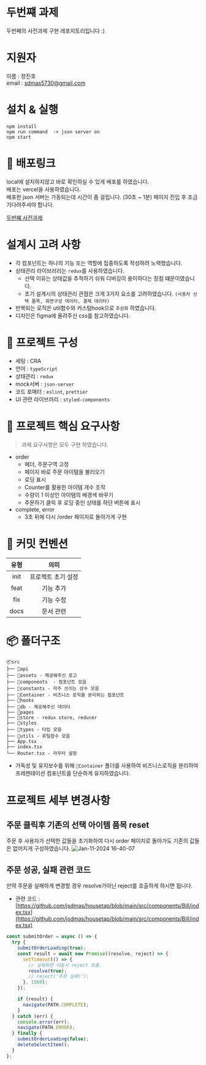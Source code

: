 # 두번쨰 과제

두번째의 사전과제 구현 레포지토리입니다 :)

# 지원자

이름 : 장진호  
email : sdmas5730@gmail.com

# 설치 & 실행

```
npm install
npm run command  -> json server on
npm start
```

# 🎉 배포링크

local에 설치하지않고 바로 확인하실 수 있게 배포를 하였습니다.  
배포는 vercel을 사용하였습니다.  
배포한 json 서버는 가동되는데 시간이 좀 걸립니다. (30초 ~ 1분) 페이지 진입 후 조금 기다려주셔야 합니다.

[두번쨰 사전과제](https://housetap.vercel.app/)

# 설계시 고려 사항

- 각 컴포넌트는 하나의 기능 또는 역할에 집중하도록 작성하려 노력했습니다.
- 상태관리 라이브러리는 `redux`를 사용하였습니다.
  - 선택 이유는 상태값을 추적하기 쉬워 디버깅이 용이하다는 장점 떄문이였습니다.
  - 초기 설계시의 상태관리 관점은 크게 3가지 요소를 고려하였습니다. `(사용자 선택 품목, 화면구성 데이터, 결제 데이터)`
- 반복되는 로직은 util함수와 커스텀hook으로 `추상화` 하였습니다.
- 디자인은 figma에 올려주신 css를 참고하였습니다.

# 💾 프로젝트 구성

- 세팅 : CRA
- 언어 : `typeScript`
- 상태관리 : `redux`
- mock서버 : `json-server`
- 코드 포매터 : `eslint`, `prettier`
- UI 관련 라이브러리 : `styled-components`

# 📝 프로젝트 핵심 요구사항

> 과제 요구사항은 모두 구현 하였습니다.

- order
  - 헤더, 주문구역 고정
  - 페이지 바로 주문 아이템을 불러오기
  - 로딩 표시
  - Counter를 활용한 아이템 개수 조작
  - 수량이 1 이상인 아이템의 배경색 바꾸기
  - 주문하기 클릭 후 로딩 중인 상태를 하단 버튼에 표시
- complete, error
  - 3초 뒤에 다시 /order 페이지로 돌아가게 구현

# 📌 커밋 컨벤션

| 유형 |        의미        |
| :--: | :----------------: |
| init | 프로젝트 초기 설정 |
| feat |     기능 추가      |
| fix  |     기능 수정      |
| docs |     문서 관련      |

# 📦 폴더구조

```
📦src
├── 📂api
├── 📂assets - 제공해주신 로고
├── 📂components  - 컴포넌트 모음
├── 📂constants - 자주 쓰이는 상수 모음
├── 📂Container - 비즈니스 로직을 분리하는 컴포넌트
├── 📂hooks
├── 📂db - 제공해주신 데이터
├── 📂pages
├── 📂store - redux store, reducer
├── 📂styles
├── 📂types - 타입 모음
├── 📂utils - 유틸함수 모음
├── App.tsx
├── index.tsx
└── Router.tsx - 라우터 설정
```

- 가독성 및 유지보수를 위해 `📂Container` 폴더를 사용하여 비즈니스로직을 분리하여 프레젠테이션 컴포넌트를 단순하게 유지하였습니다.

# 프로젝트 세부 변경사항

## 주문 클릭후 기존의 선택 아이템 품목 reset

주문 후 사용자가 선택한 값들을 초기화하여 다시 order 페이지로 돌아가도 기존의 값들은 없어지게 구성하였습니다.
![Jan-11-2024 16-40-07](https://github.com/jsdmas/jsdmas.github.io/assets/105098581/485dde7f-2ab5-4c10-bc1c-859992b8e5ba)

## 주문 성공, 실패 관련 코드

만약 주문을 실패하게 변경할 경우 resolve가아닌 reject를 호출하게 하시면 됩니다.

- 관련 코드 : [https://github.com/jsdmas/housetap/blob/main/src/components/Bill/index.tsx](https://github.com/jsdmas/housetap/blob/main/src/components/Bill/index.tsx)

```ts
const submitOrder = async () => {
  try {
    submitOrderLoading(true);
    const result = await new Promise((resolve, reject) => {
      setTimeout(() => {
        // 실패화면 이동시 reject 호출.
        resolve(true);
        // reject('주문 실패!');
      }, 1500);
    });

    if (result) {
      navigate(PATH.COMPLETE);
    }
  } catch (err) {
    console.error(err);
    navigate(PATH.ERROR);
  } finally {
    submitOrderLoading(false);
    deleteSelectItem();
  }
};
```
